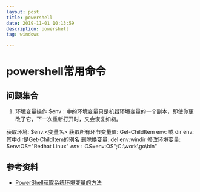 ```yaml
---
layout: post
title: powershell
date: 2019-11-01 10:13:59
description: powershell
tag: windows

---
```



# powershell常用命令

## 问题集合
1. 环境变量操作
$env：中的环境变量只是机器环境变量的一个副本，即使你更改了它，下一次重新打开时，又会恢复如初。

获取环境:			$env:<变量名>
获取所有环节变量值:	Get-ChildItem env: 或 dir env: 其中dir是Get-ChildItem的别名
删除换变量:			del env:windir
修改环境变量:		$env:OS="Redhat Linux"    $env:OS=$env:OS";C:\work\go\bin"


## 参考资料
+ [PowerShell获取系统环境变量的方法](https://blog.csdn.net/WuLex/article/details/78193273)